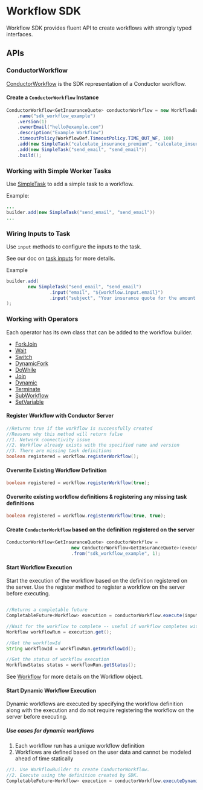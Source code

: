 # Workflow SDK

Workflow SDK provides fluent API to create workflows with strongly typed interfaces.

## APIs

### ConductorWorkflow

[ConductorWorkflow](https://github.com/Netflix/conductor/blob/main/java-sdk/src/main/java/com/netflix/conductor/sdk/workflow/def/ConductorWorkflow.java) is the SDK representation of a Conductor workflow.

#### Create a `ConductorWorkflow` Instance

```java
ConductorWorkflow<GetInsuranceQuote> conductorWorkflow = new WorkflowBuilder<GetInsuranceQuote>(executor)
    .name("sdk_workflow_example")
    .version(1)
    .ownerEmail("hello@example.com")
    .description("Example Workflow")
    .timeoutPolicy(WorkflowDef.TimeoutPolicy.TIME_OUT_WF, 100)
    .add(new SimpleTask("calculate_insurance_premium", "calculate_insurance_premium"))
    .add(new SimpleTask("send_email", "send_email"))
    .build();
```

### Working with Simple Worker Tasks

Use [SimpleTask](https://github.com/Netflix/conductor/blob/main/java-sdk/src/main/java/com/netflix/conductor/sdk/workflow/def/tasks/SimpleTask.java) to add a simple task to a workflow.

Example:

```java
...
builder.add(new SimpleTask("send_email", "send_email"))
...
```

### Wiring Inputs to Task

Use `input` methods to configure the inputs to the task.

See our doc on [task inputs](https://conductor.netflix.com/how-tos/Tasks/task-inputs.html) for more details.

Example

```java
builder.add(
        new SimpleTask("send_email", "send_email")
                .input("email", "${workflow.input.email}")
                .input("subject", "Your insurance quote for the amount ${generate_quote.output.amount}")
);
```

### Working with Operators

Each operator has its own class that can be added to the workflow builder.

- [ForkJoin](https://github.com/Netflix/conductor/blob/main/java-sdk/src/main/java/com/netflix/conductor/sdk/workflow/def/tasks/ForkJoin.java)
- [Wait](https://github.com/Netflix/conductor/blob/main/java-sdk/src/main/java/com/netflix/conductor/sdk/workflow/def/tasks/Wait.java)
- [Switch](https://github.com/Netflix/conductor/blob/main/java-sdk/src/main/java/com/netflix/conductor/sdk/workflow/def/tasks/Switch.java)
- [DynamicFork](https://github.com/Netflix/conductor/blob/main/java-sdk/src/main/java/com/netflix/conductor/sdk/workflow/def/tasks/DynamicFork.java)
- [DoWhile](https://github.com/Netflix/conductor/blob/main/java-sdk/src/main/java/com/netflix/conductor/sdk/workflow/def/tasks/DoWhile.java)
- [Join](https://github.com/Netflix/conductor/blob/main/java-sdk/src/main/java/com/netflix/conductor/sdk/workflow/def/tasks/Join.java)
- [Dynamic](https://github.com/Netflix/conductor/blob/main/java-sdk/src/main/java/com/netflix/conductor/sdk/workflow/def/tasks/Dynamic.java)
- [Terminate](https://github.com/Netflix/conductor/blob/main/java-sdk/src/main/java/com/netflix/conductor/sdk/workflow/def/tasks/Terminate.java)
- [SubWorkflow](https://github.com/Netflix/conductor/blob/main/java-sdk/src/main/java/com/netflix/conductor/sdk/workflow/def/tasks/SubWorkflow.java)
- [SetVariable](https://github.com/Netflix/conductor/blob/main/java-sdk/src/main/java/com/netflix/conductor/sdk/workflow/def/tasks/SetVariable.java)

#### Register Workflow with Conductor Server

```java
//Returns true if the workflow is successfully created
//Reasons why this method will return false
//1. Network connectivity issue
//2. Workflow already exists with the specified name and version
//3. There are missing task definitions
boolean registered = workflow.registerWorkflow();
```

#### Overwrite Existing Workflow Definition​

```java
boolean registered = workflow.registerWorkflow(true);
```

#### Overwrite existing workflow definitions & registering any missing task definitions

```java
boolean registered = workflow.registerWorkflow(true, true);
```

#### Create `ConductorWorkflow` based on the definition registered on the server

```java
ConductorWorkflow<GetInsuranceQuote> conductorWorkflow =
                        new ConductorWorkflow<GetInsuranceQuote>(executor)
                        .from("sdk_workflow_example", 1);
```

#### Start Workflow Execution

Start the execution of the workflow based on the definition registered on the server. Use the register method to register a workflow on the server before executing.

```java

//Returns a completable future
CompletableFuture<Workflow> execution = conductorWorkflow.execute(input);

//Wait for the workflow to complete -- useful if workflow completes within a reasonable amount of time
Workflow workflowRun = execution.get();

//Get the workflowId
String workflowId = workflowRun.getWorkflowId();

//Get the status of workflow execution
WorkflowStatus status = workflowRun.getStatus();
```

See [Workflow](https://github.com/Netflix/conductor/blob/main/common/src/main/java/com/netflix/conductor/common/run/Workflow.java) for more details on the Workflow object.

#### Start Dynamic Workflow Execution

Dynamic workflows are executed by specifying the workflow definition along with the execution and do not require registering the workflow on the server before executing.

##### Use cases for dynamic workflows

1. Each workflow run has a unique workflow definition
2. Workflows are defined based on the user data and cannot be modeled ahead of time statically

```java
//1. Use WorkflowBuilder to create ConductorWorkflow.
//2. Execute using the definition created by SDK.
CompletableFuture<Workflow> execution = conductorWorkflow.executeDynamic(input);

```
